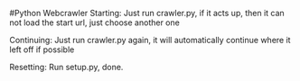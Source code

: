 #Python Webcrawler
Starting:
Just run crawler.py, if it acts up, then it can not load the start url, just choose another one

Continuing:
Just run crawler.py again, it will automatically continue where it left off if possible

Resetting:
Run setup.py, done.